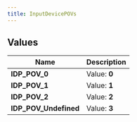 ```yaml
---
title: InputDevicePOVs
---
```


## Values

| Name | Description |
| ---- | ----------- |
| **IDP\_POV\_0** | Value: **0** |
| **IDP\_POV\_1** | Value: **1** |
| **IDP\_POV\_2** | Value: **2** |
| **IDP\_POV\_Undefined** | Value: **3** |

